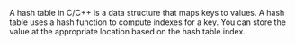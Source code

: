 A hash table in C/C++ is a data structure that maps keys to values. A hash table uses a hash function to compute indexes for a key. You can store the value at the appropriate location based on the hash table index.
